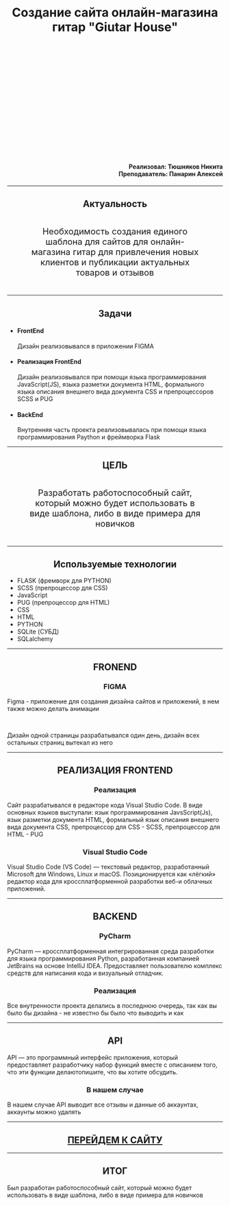 <h1 align="center">
    Создание сайта онлайн-магазина гитар "Giutar House"
</h1>
<h4 align="right" style="margin-top: 300px;">
    Реализовал: Тюшняков Никита<br>
    Преподаватель: Панарин Алексей
</h4>
<hr>
<h2 align="center">
    Актуальность
</h2>
<p style="width: 400px; text-align:center; margin: 40px auto;
font-size: 20px;">
    Необходимость создания единого
    шаблона для сайтов для онлайн-магазина гитар для привлечения новых
    клиентов и публикации актуальных
    товаров и отзывов
</p>
<hr>
<h2 align="center">
    Задачи
</h2>
<ul>
    <li>
        <h4>FrontEnd</h4>
        <p>
            Дизайн реализовывался в
            приложении FIGMA
        </p>
    </li>
    <li>
        <h4>Реализация FrontEnd</h4>
        <p>
            Дизайн реализовывался при помощи
            языка программирования
            JavaScript(JS), языка разметки
            документа HTML, формального языка
            описания внешнего вида документа CSS
            и препроцессоров SCSS и PUG
        </p>
    </li>
    <li>
        <h4>BackEnd</h4>
        <p>
            Внутренняя часть проекта
            реализовывалась при помощи
            языка программирования Paython
            и фреймворка Flask
        </p>
    </li>
</ul>
<hr>
<h2 align="center">
    ЦЕЛЬ
</h2>
<p style="width: 400px; text-align:center; margin: 40px auto;
font-size: 20px;">
    Разработать работоспособный
    сайт, который можно будет
    использовать в виде
    шаблона, либо в виде
    примера для новичков
</p>
<hr>
<h2 align="center">Используемые технологии</h2>
<ul>
    <li>FLASK (фремворк для PYTHON)</li>
    <li>SCSS (препроцессор для CSS)</li>
    <li>JavaScript</li>
    <li>PUG (препроцессор для HTML)</li>
    <li>CSS</li>
    <li>HTML</li>
    <li>PYTHON</li>
    <li>SQLite (СУБД)</li>
    <li>SQLalchemy</li>
</ul>
<hr>
<h2 align="center">
    FRONEND
</h2>
<h3 align="center">
    FIGMA
</h3>
<p>
    Figma - приложение для
    создания дизайна сайтов и
    приложений, в нем также
    можно делать анимации
</p>
<br>
<p>
    Дизайн одной страницы
    разрабатывался один день,
    дизайн всех остальных
    страниц вытекал из него
</p>
<hr>
<h2 align="center">
    РЕАЛИЗАЦИЯ FRONTEND
</h2>
<h3 align="center">
    Реализация
</h3>
<p>
    Сайт разрабатывался в редакторе кода Visual
    Studio Code. В виде основных языков
    выступали: язык программирования
    JavsScript(Js), язык разметки документа
    HTML, формальный язык описания внешнего вида
    документа CSS, препроцессор для CSS - SCSS,
    препроцессор для HTML - PUG
</p>
<h3 align="center">
    Visual Studio Code
</h3>
<p>
    Visual Studio Code (VS Code) —
    текстовый редактор, разработанный
    Microsoft для Windows, Linux и
    macOS. Позиционируется как
    «лёгкий» редактор кода для
    кроссплатформенной разработки веб-и облачных приложений.
</p>
<hr>
<h2 align="center">
    BACKEND
</h2>
<h3 align="center">
    PyCharm
</h3>
<p>
    PyCharm — кроссплатформенная интегрированная
    среда разработки для языка программирования
    Python, разработанная компанией JetBrains на
    основе IntelliJ IDEA. Предоставляет
    пользователю комплекс средств для написания
    кода и визуальный отладчик.
</p>
<h3 align="center">
    Реализация
</h3>
<p>
    Все внутренности проекта делались в последнюю
    очередь, так как вы было бы дизайна - не
    известно бы было что выводить и как
</p>
<hr>
<h2 align="center">
    API
</h2>
<p>
    API — это программный интерфейс приложения,
    который предоставляет разработчику набор
    функций вместе с описанием того, что эти
    функции делаютопишите, что вы хотите обсудить.
</p>
<h3 align="center">
    В нашем случае
</h3>
<p>
    В нашем случае API выводит все отзывы и данные
    об аккаунтах, аккаунты можно удалять
</p>
<hr>
<a href="https://github.com/nais2008/progect_yandex_web">
    <h2 align="center">
        ПЕРЕЙДЕМ К САЙТУ
    </h2>
</a>
<hr>
<h2 align="center">
    ИТОГ
</h2>
<p>
    Был разработан
    работоспособный сайт, который
    можно будет использовать в
    виде шаблона, либо в виде
    примера для новичков
</p>